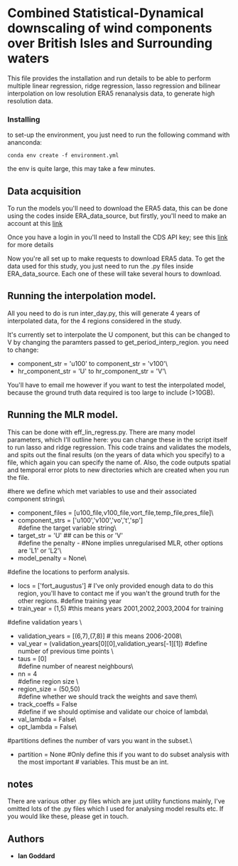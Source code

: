 # Combined Statistical-Dynamical downscaling of wind components over British Isles and Surrounding waters ##

This file provides the installation and run details to be able to perform multiple linear regression, ridge regression, lasso regression and bilinear interpolation on low resolution ERA5 renanalysis data, to generate high resolution data.

### Installing ##

to set-up the environment, you just need to run the following command with ananconda:

`conda env create -f environment.yml`

the env is quite large, this may take a few minutes.


## Data acquisition ##

To run the models you'll need to download the ERA5 data, this can be done using the codes inside ERA_data_source, but firstly, you'll need to make an account at this [link](https://cds.climate.copernicus.eu/user/register?destination=%2F%23!%2Fhome)

Once you have a login in you'll need to Install the CDS API key; see this [link](https://cds.climate.copernicus.eu/api-how-to) for more details


Now you're all set up to make requests to download ERA5 data. To get the data used for this study, you just need to run the .py files inside ERA_data_source. Each one of these will take several hours to download.


## Running the interpolation model. ##

All you need to do is run inter_day.py, this will generate 4 years of interpolated data, for the 4 regions considered in the study.

It's currently set to interpolate the U component, but this can be changed to V by changing the paramters
passed to get_period_interp_region. you need to change:

- component_str = 'u100' to component_str = 'v100'\
- hr_component_str = 'U' to hr_component_str = 'V'\

You'll have to email me however if you want to test the interpolated model, because the ground truth data required is too large to include (>10GB).

## Running the MLR model. ##

This can be done with eff_lin_regress.py. There are many model parameters, which I'll outline here: you can change these in the script itself to run lasso and ridge regression. This code trains and validates the models, and spits out the final results (on the years of data which you specify) to a file, which again you can specify the name of. Also, the code outputs spatial and temporal error plots to new directories which are created when you run the file.


#here we define which met variables to use and their associated component strings\
- component_files = [u100_file,v100_file,vort_file,temp_file,pres_file]\
- component_strs = ['u100','v100','vo','t','sp']\
#define the target variable string\
- target_str = 'U' ## can be this or 'V'\
#define the penalty - #None implies unregularised MLR, other options are 'L1' or 'L2'\
- model_penalty = None\

#define the locations to perform analysis.
- locs = ['fort_augustus'] # I've only provided enough data to do this region, you'll have to contact me if you wan't the ground truth for the other regions.
#define training year
- train_year = (1,5) #this means years 2001,2002,2003,2004 for training


#define validation years \
- validation_years = [(6,7),(7,8)] # this means 2006-2008\
- val_year = (validation_years[0][0],validation_years[-1][1])
#define number of previous time points \
- taus = [0] \
#define number of nearest neighbours\
- nn = 4 \
#define region size \
- region_size = (50,50)\
#define whether we should track the weights and save them\
- track_coeffs = False\
#define if we should optimise and validate our choice of lambda\
- val_lambda = False\
- opt_lambda = False\

#partitions defines the number of vars you want in the subset.\
- partition = None  #Only define this if you want to do subset analysis with the most important
		  # variables. This must be an int.




## notes ##
There are various other .py files which are just utility functions mainly, I've omitted lots of the .py files which I used for analysing model results etc. If you would like these, please get in touch.


## Authors

* **Ian Goddard**
